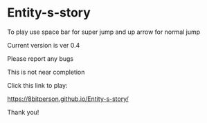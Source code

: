 # Entity-s-story

To play use space bar for super jump and up arrow for normal jump

Current version is ver 0.4

Please report any bugs

This is not near completion

Click this link to play:

https://8bitperson.github.io/Entity-s-story/

Thank you!
